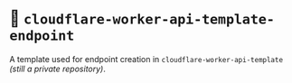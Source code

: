 # 👷 `cloudflare-worker-api-template-endpoint`

A template used for endpoint creation in `cloudflare-worker-api-template` _(still a private repository)_.
